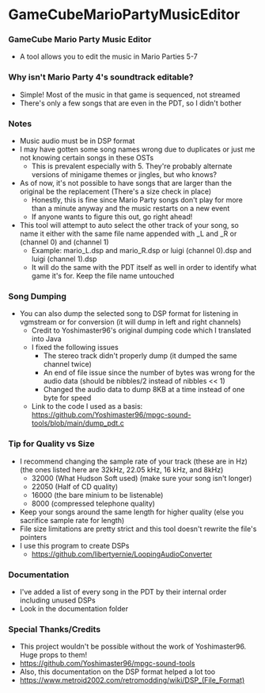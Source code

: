 # GameCubeMarioPartyMusicEditor

### GameCube Mario Party Music Editor
* A tool allows you to edit the music in Mario Parties 5-7

### Why isn't Mario Party 4's soundtrack editable?
* Simple! Most of the music in that game is sequenced, not streamed
* There's only a few songs that are even in the PDT, so I didn't bother

### Notes
* Music audio must be in DSP format
* I may have gotten some song names wrong due to duplicates or just me not knowing certain songs in these OSTs
  * This is prevalent especially with 5. They're probably alternate versions of minigame themes or jingles, but who knows?
* As of now, it's not possible to have songs that are larger than the original be the replacement (There's a size check in place)
  * Honestly, this is fine since Mario Party songs don't play for more than a minute anyway and the music restarts on a new event
  * If anyone wants to figure this out, go right ahead!
* This tool will attempt to auto select the other track of your song, so name it either with the same file name appended with _L and _R or (channel 0) and (channel 1)
  * Example: mario_L.dsp and mario_R.dsp or luigi (channel 0).dsp and luigi (channel 1).dsp
  * It will do the same with the PDT itself as well in order to identify what game it's for. Keep the file name untouched

### Song Dumping
* You can also dump the selected song to DSP format for listening in vgmstream or for conversion (it will dump in left and right channels)
  * Credit to Yoshimaster96's original dumping code which I translated into Java
  * I fixed the following issues
    * The stereo track didn't properly dump (it dumped the same channel twice)
    * An end of file issue since the number of bytes was wrong for the audio data (should be nibbles/2 instead of nibbles << 1)
    * Changed the audio data to dump 8KB at a time instead of one byte for speed
  * Link to the code I used as a basis: https://github.com/Yoshimaster96/mpgc-sound-tools/blob/main/dump_pdt.c

### Tip for Quality vs Size
* I recommend changing the sample rate of your track (these are in Hz) (the ones listed here are 32kHz, 22.05 kHz, 16 kHz, and 8kHz)
  * 32000 (What Hudson Soft used) (make sure your song isn't longer)
  * 22050 (Half of CD quality)
  * 16000 (the bare minium to be listenable)
  * 8000 (compressed telephone quality)
* Keep your songs around the same length for higher quality (else you sacrifice sample rate for length)
* File size limitations are pretty strict and this tool doesn't rewrite the file's pointers
* I use this program to create DSPs
  * https://github.com/libertyernie/LoopingAudioConverter

### Documentation
* I've added a list of every song in the PDT by their internal order including unused DSPs
* Look in the documentation folder

### Special Thanks/Credits
* This project wouldn't be possible without the work of Yoshimaster96. Huge props to them!
* https://github.com/Yoshimaster96/mpgc-sound-tools
* Also, this documentation on the DSP format helped a lot too
* https://www.metroid2002.com/retromodding/wiki/DSP_(File_Format)